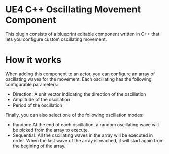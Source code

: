 # UE4 C++ Oscillating Movement Component
This plugin consists of a blueprint editable component written in C++ that lets you configure custom oscillating movement.

# How it works 
When adding this component to an actor, you can configure an array of oscillating waves for the movement. Each oscillating has the following configurable parameters:

* Direction: A unit vector indicating the direction of the oscillation
* Amplitude of the oscillation
* Period of the oscillation

Finally, you can also select one of the following oscillation modes:

* Random: At the end of each oscillation, a random oscillating wave will be picked from the array to execute.
* Sequential: All the oscillating waves in the array will be executed in order. When the last wave of the array is reached, it will start again from the begining of the array.
